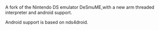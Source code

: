 A fork of the Nintendo DS emulator DeSmuME,with a new arm threaded interpreter and android support.

Android support is based on nds4droid.